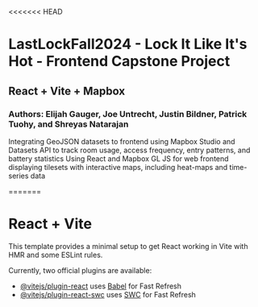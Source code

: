 <<<<<<< HEAD
# LastLockFall2024 - Lock It Like It's Hot - Frontend Capstone Project
## React + Vite + Mapbox
### Authors: Elijah Gauger, Joe Untrecht, Justin Bildner, Patrick Tuohy, and Shreyas Natarajan
Integrating GeoJSON datasets to frontend using Mapbox Studio and Datasets API to track room usage, access frequency, entry patterns, and battery statistics Using React and Mapbox GL JS for web frontend displaying tilesets with interactive maps, including heat-maps and time-series data

=======
# React + Vite

This template provides a minimal setup to get React working in Vite with HMR and some ESLint rules.

Currently, two official plugins are available:

- [@vitejs/plugin-react](https://github.com/vitejs/vite-plugin-react/blob/main/packages/plugin-react/README.md) uses [Babel](https://babeljs.io/) for Fast Refresh
- [@vitejs/plugin-react-swc](https://github.com/vitejs/vite-plugin-react-swc) uses [SWC](https://swc.rs/) for Fast Refresh
